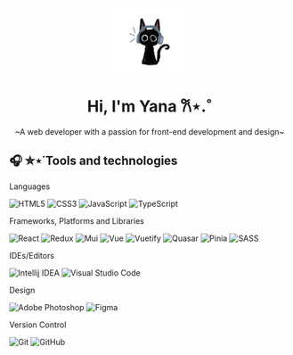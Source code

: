 <p align="center">
  <img style="width: 25%" src="/cat.jpg">
</p>  
<h1 align="center">Hi, I'm Yana 𐙚⋆.˚ </h1>
<p align="center">~A web developer with a passion for front-end development and design~</p>


## 🎧 ✮⋆˙Tools and technologies
Languages

![HTML5](https://img.shields.io/badge/html5-000.svg?style=for-the-badge&logo=html5&logoColor=white)
![CSS3](https://img.shields.io/badge/css3-%23563D7C.svg?style=for-the-badge&logo=css3&logoColor=white)
![JavaScript](https://img.shields.io/badge/javascript-%23DACCE3.svg?style=for-the-badge&logo=javascript&logoColor=333)
![TypeScript](https://img.shields.io/badge/typescript-3670A0?style=for-the-badge&logo=typescript&logoColor=white)
  
Frameworks, Platforms and Libraries

![React](https://img.shields.io/badge/react-%23563D7C.svg?style=for-the-badge&logo=react&logoColor=white)
![Redux](https://img.shields.io/badge/redux-%23DACCE3.svg?style=for-the-badge&logo=redux&logoColor=333)
![Mui](https://img.shields.io/badge/mui-%23CCD2E3.svg?style=for-the-badge&logo=mui&logoColor=333)
![Vue](https://img.shields.io/badge/vue-hotpink.svg?style=for-the-badge&logo=vue&logoColor=white)
![Vuetify](https://img.shields.io/badge/vuetify-%23DACCE3.svg?style=for-the-badge&logo=vuetify&logoColor=333)
![Quasar](https://img.shields.io/badge/quasar-3670A0.svg?style=for-the-badge&logo=quasar&logoColor=white)
![Pinia](https://img.shields.io/badge/pinia-%23CCD2E3.svg?style=for-the-badge&logo=pinia&logoColor=333)
![SASS](https://img.shields.io/badge/SASS-hotpink.svg?style=for-the-badge&logo=SASS&logoColor=white)

IDEs/Editors

![Intellij IDEA](https://img.shields.io/badge/intellijidea-%23CCD2E3.svg?style=for-the-badge&logo=intellijidea&logoColor=333)
![Visual Studio Code](https://img.shields.io/badge/Visual%20Studio%20Code-3670A0.svg?style=for-the-badge&logo=visual-studio-code&logoColor=white)

Design

![Adobe Photoshop](https://img.shields.io/badge/adobe%20photoshop-%234479A1.svg?style=for-the-badge&logo=adobe%20photoshop&logoColor=white)
![Figma](https://img.shields.io/badge/figma-%23DACCE3.svg?style=for-the-badge&logo=figma&logoColor=333)

Version Control

![Git](https://img.shields.io/badge/git-hotpink.svg?style=for-the-badge&logo=git&logoColor=white)
![GitHub](https://img.shields.io/badge/github-%23121011.svg?style=for-the-badge&logo=github&logoColor=white)

